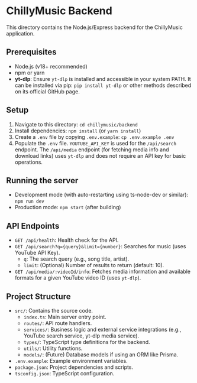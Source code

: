 # ChillyMusic Backend

This directory contains the Node.js/Express backend for the ChillyMusic application.

## Prerequisites
- Node.js (v18+ recommended)
- npm or yarn
- **yt-dlp**: Ensure `yt-dlp` is installed and accessible in your system PATH. It can be installed via pip: `pip install yt-dlp` or other methods described on its official GitHub page.

## Setup
1. Navigate to this directory: `cd chillymusic/backend`
2. Install dependencies: `npm install` (or `yarn install`)
3. Create a `.env` file by copying `.env.example`: `cp .env.example .env`
4. Populate the `.env` file. `YOUTUBE_API_KEY` is used for the `/api/search` endpoint. The `/api/media` endpoint (for fetching media info and download links) uses `yt-dlp` and does not require an API key for basic operations.

## Running the server
- Development mode (with auto-restarting using ts-node-dev or similar): `npm run dev`
- Production mode: `npm start` (after building)

## API Endpoints
- `GET /api/health`: Health check for the API.
- `GET /api/search?q={query}&limit={number}`: Searches for music (uses YouTube API Key).
  - `q`: The search query (e.g., song title, artist).
  - `limit`: (Optional) Number of results to return (default: 10).
- `GET /api/media/:videoId/info`: Fetches media information and available formats for a given YouTube video ID (uses `yt-dlp`).

## Project Structure
- `src/`: Contains the source code.
  - `index.ts`: Main server entry point.
  - `routes/`: API route handlers.
  - `services/`: Business logic and external service integrations (e.g., YouTube search service, yt-dlp media service).
  - `types/`: TypeScript type definitions for the backend.
  - `utils/`: Utility functions.
  - `models/`: (Future) Database models if using an ORM like Prisma.
- `.env.example`: Example environment variables.
- `package.json`: Project dependencies and scripts.
- `tsconfig.json`: TypeScript configuration.
